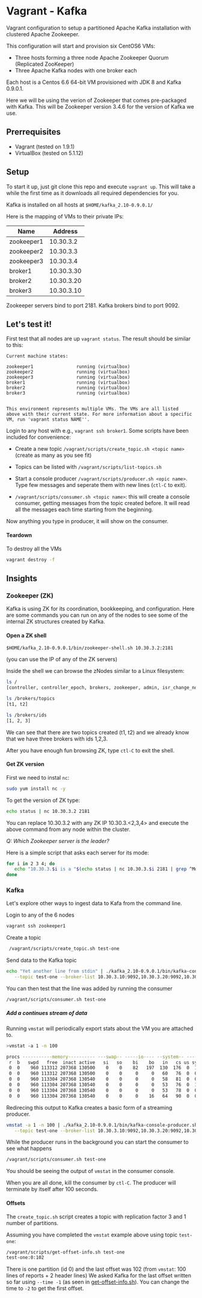 Vagrant - Kafka
=============

Vagrant configuration to setup a partitioned Apache Kafka installation with clustered Apache Zookeeper.

This configuration will start and provision six CentOS6 VMs:

* Three hosts forming a three node Apache Zookeeper Quorum (Replicated ZooKeeper)
* Three Apache Kafka nodes with one broker each

Each host is a Centos 6.6 64-bit VM provisioned with JDK 8 and Kafka 0.9.0.1. 

Here we will be using the verion of Zookeeper that comes pre-packaged with Kafka. This will be Zookeeper version 3.4.6 for the version of Kafka we use. 

Prerrequisites
-------------------------

* Vagrant (tested on 1.9.1)
* VirtualBox (tested on 5.1.12)

Setup
-------------------------

To start it up, just git clone this repo and execute ```vagrant up```. This will take a while the first time as it downloads all required dependencies for you.

Kafka is installed on all hosts at ```$HOME/kafka_2.10-0.9.0.1/```

Here is the mapping of VMs to their private IPs:

| Name        | Address    |
|-------------|------------|
|zookeeper1   | 10.30.3.2  |
|zookeeper2   | 10.30.3.3  |
|zookeeper3   | 10.30.3.4  |
|broker1      | 10.30.3.30 | 
|broker2      | 10.30.3.20 |
|broker3      | 10.30.3.10 |

Zookeeper servers bind to port 2181. Kafka brokers bind to port 9092. 

Let's test it!
-------------------------

First test that all nodes are up ```vagrant status```. The result should be similar to this:

```
Current machine states:

zookeeper1                running (virtualbox)
zookeeper2                running (virtualbox)
zookeeper3                running (virtualbox)
broker1                   running (virtualbox)
broker2                   running (virtualbox)
broker3                   running (virtualbox)


This environment represents multiple VMs. The VMs are all listed
above with their current state. For more information about a specific
VM, run 'vagrant status NAME''.
```

Login to any host with e.g., ```vagrant ssh broker1```. Some scripts have been included for convenience:

* Create a new topic ```/vagrant/scripts/create_topic.sh <topic name>``` (create as many as you see fit)

* Topics can be listed with ```/vagrant/scripts/list-topics.sh```

* Start a console producer ```/vagrant/scripts/producer.sh <opic name>```. Type few messages and seperate them with new lines (`ctl-C` to exit). 

* ```/vagrant/scripts/consumer.sh <topic name>```: this will create a console consumer, getting messages from the topic created before. It will read all the messages each time starting from the beginning.

Now anything you type in producer, it will show on the consumer. 


#### Teardown


To destroy all the VMs

```bash
vagrant destroy -f
```


## Insights

### Zookeeper (ZK)

Kafka is using ZK for its coordination, bookkeeping, and configuration. 
Here are some commands you can run on any of the nodes to see some of the internal ZK structures created by Kafka. 

#### Open a ZK shell

```$HOME/kafka_2.10-0.9.0.1/bin/zookeeper-shell.sh 10.30.3.2:2181``` 

(you can use the IP of any of the ZK servers)


Inside the shell we can browse the zNodes similar to a Linux filesystem: 

```bash
ls /
[controller, controller_epoch, brokers, zookeeper, admin, isr_change_notification, consumers, config]

ls /brokers/topics
[t1, t2]

ls /brokers/ids
[1, 2, 3]
```

We can see that there are two topics created (t1, t2) and we already know that we have three brokers with ids 1,2,3. 

After you have enough fun browsing ZK, type `ctl-C` to exit the shell.

#### Get ZK version

First we need to instal `nc`: 

```bash
sudo yum install nc -y
```

To get the version of ZK type:

```bash
echo status | nc 10.30.3.2 2181
```

You can replace 10.30.3.2 with any ZK IP 10.30.3.<2,3,4> and execute the above command from any node within the cluster. 

*Q: Which Zookeeper server is the leader?*

Here is a simple script that asks each server for its mode:

```bash
for i in 2 3 4; do
   echo "10.30.3.$i is a "$(echo status | nc 10.30.3.$i 2181 | grep ^Mode | awk '{print $2}')
done
```

### Kafka

Let's explore other ways to ingest data to Kafa from the command line. 

Login to any of the 6 nodes

```bash
vagrant ssh zookeeper1
```

Create a topic 

```bash
 /vagrant/scripts/create_topic.sh test-one
```

Send data to the Kafka topic

```bash
echo "Yet another line from stdin" | ./kafka_2.10-0.9.0.1/bin/kafka-console-producer.sh \
   --topic test-one --broker-list 10.30.3.10:9092,10.30.3.20:9092,10.30.3.30:9092
```

You can then test that the line was added by running the consumer

```bash
/vagrant/scripts/consumer.sh test-one
```

##### Add a continues stream of data

Running `vmstat` will periodically export stats about the VM you are attached to. 

```bash
>vmstat -a 1 -n 100

procs -----------memory---------- ---swap-- -----io---- --system-- -----cpu-----
 r  b   swpd   free  inact active   si   so    bi    bo   in   cs us sy id wa st
 0  0    960 113312 207368 130500    0    0    82   197  130  176  0  1 99  0  0
 0  0    960 113312 207368 130500    0    0     0     0   60   76  0  0 100  0  0
 0  0    960 113304 207368 130540    0    0     0     0   58   81  0  0 100  0  0
 0  0    960 113304 207368 130540    0    0     0     0   53   76  0  1 99  0  0
 0  0    960 113304 207368 130540    0    0     0     0   53   78  0  0 100  0  0
 0  0    960 113304 207368 130540    0    0     0    16   64   90  0  0 100  0  0
```

Redirecing this output to Kafka creates a basic form of a streaming producer.

```bash
vmstat -a 1 -n 100 | ./kafka_2.10-0.9.0.1/bin/kafka-console-producer.sh \
   --topic test-one --broker-list 10.30.3.10:9092,10.30.3.20:9092,10.30.3.30:9092 &
```

While the producer runs in the background you can start the consumer to see what happens

```bash
/vagrant/scripts/consumer.sh test-one
```

You should be seeing the output of `vmstat` in the consumer console. 

When you are all done, kill the consumer by `ctl-C`. The producer will terminate by itself after 100 seconds.


#### Offsets

The `create_topic.sh` script creates a topic with replication factor 3 and 1 number of partitions. 

Assuming you have completed the `vmstat` example above using topic `test-one`:

```bash
/vagrant/scripts/get-offset-info.sh test-one
test-one:0:102
```

There is one partition (id 0) and the last offset was 102 (from `vmstat`: 100 lines of reports + 2 header lines)
We asked Kafka for the last offset written so far using `--time -1` (as seen in [get-offset-info.sh](scripts/get-offset-info.sh)). You can change the time to `-2` to get the first offset. 
